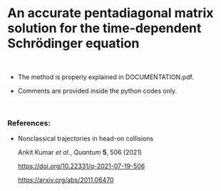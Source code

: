 # An accurate pentadiagonal matrix solution for the time-dependent Schrödinger equation

<br/>

* The method is properly explained in DOCUMENTATION.pdf.


* Comments are provided inside the python codes only.


<br/>


### References:
* Nonclassical trajectories in head-on collisions
    
    Ankit Kumar *et al.*, *Quantum* **5**, 506 (2021)

    https://doi.org/10.22331/q-2021-07-19-506

    https://arxiv.org/abs/2011.06470

